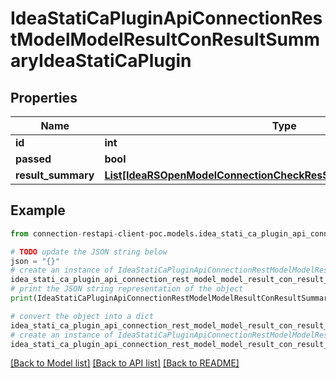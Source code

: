 # IdeaStatiCaPluginApiConnectionRestModelModelResultConResultSummaryIdeaStatiCaPlugin


## Properties

Name | Type | Description | Notes
------------ | ------------- | ------------- | -------------
**id** | **int** |  | [optional] 
**passed** | **bool** |  | [optional] 
**result_summary** | [**List[IdeaRSOpenModelConnectionCheckResSummaryIdeaRSOpenModel]**](IdeaRSOpenModelConnectionCheckResSummaryIdeaRSOpenModel.md) |  | [optional] 

## Example

```python
from connection-restapi-client-poc.models.idea_stati_ca_plugin_api_connection_rest_model_model_result_con_result_summary_idea_stati_ca_plugin import IdeaStatiCaPluginApiConnectionRestModelModelResultConResultSummaryIdeaStatiCaPlugin

# TODO update the JSON string below
json = "{}"
# create an instance of IdeaStatiCaPluginApiConnectionRestModelModelResultConResultSummaryIdeaStatiCaPlugin from a JSON string
idea_stati_ca_plugin_api_connection_rest_model_model_result_con_result_summary_idea_stati_ca_plugin_instance = IdeaStatiCaPluginApiConnectionRestModelModelResultConResultSummaryIdeaStatiCaPlugin.from_json(json)
# print the JSON string representation of the object
print(IdeaStatiCaPluginApiConnectionRestModelModelResultConResultSummaryIdeaStatiCaPlugin.to_json())

# convert the object into a dict
idea_stati_ca_plugin_api_connection_rest_model_model_result_con_result_summary_idea_stati_ca_plugin_dict = idea_stati_ca_plugin_api_connection_rest_model_model_result_con_result_summary_idea_stati_ca_plugin_instance.to_dict()
# create an instance of IdeaStatiCaPluginApiConnectionRestModelModelResultConResultSummaryIdeaStatiCaPlugin from a dict
idea_stati_ca_plugin_api_connection_rest_model_model_result_con_result_summary_idea_stati_ca_plugin_from_dict = IdeaStatiCaPluginApiConnectionRestModelModelResultConResultSummaryIdeaStatiCaPlugin.from_dict(idea_stati_ca_plugin_api_connection_rest_model_model_result_con_result_summary_idea_stati_ca_plugin_dict)
```
[[Back to Model list]](../README.md#documentation-for-models) [[Back to API list]](../README.md#documentation-for-api-endpoints) [[Back to README]](../README.md)


